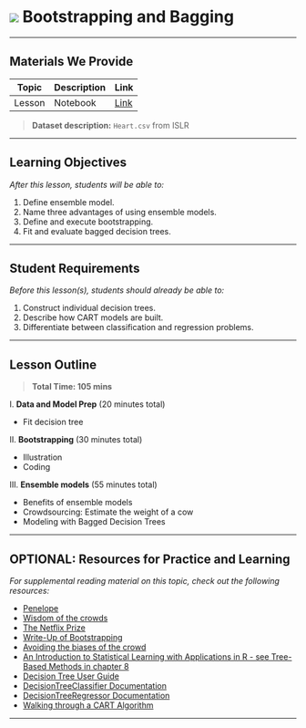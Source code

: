 # ![](https://ga-dash.s3.amazonaws.com/production/assets/logo-9f88ae6c9c3871690e33280fcf557f33.png) Bootstrapping and Bagging

---

## Materials We Provide


| Topic | Description | Link |
| --- | --- | --- |
| Lesson | Notebook | [Link](./starter-code.ipynb)|

> **Dataset description:** `Heart.csv` from ISLR

---

## Learning Objectives

*After this lesson, students will be able to:*
1. Define ensemble model.
2. Name three advantages of using ensemble models.
3. Define and execute bootstrapping.
4. Fit and evaluate bagged decision trees.

---

## Student Requirements

*Before this lesson(s), students should already be able to:*

1. Construct individual decision trees.
2. Describe how CART models are built.
3. Differentiate between classification and regression problems.

---

## Lesson Outline

> **Total Time: 105 mins**

I. **Data and Model Prep** (20 minutes total)
- Fit decision tree

II. **Bootstrapping** (30 minutes total)
- Illustration
- Coding

III. **Ensemble models** (55 minutes total)
- Benefits of ensemble models
- Crowdsourcing: Estimate the weight of a cow
- Modeling with Bagged Decision Trees


---

## OPTIONAL: Resources for Practice and Learning

*For supplemental reading material on this topic, check out the following resources:*
- [Penelope](http://www.npr.org/sections/money/2015/08/07/429720443/17-205-people-guessed-the-weight-of-a-cow-heres-how-they-did)
- [Wisdom of the crowds](https://en.wikipedia.org/wiki/The_Wisdom_of_Crowds)
- [The Netflix Prize](https://en.wikipedia.org/wiki/Netflix_Prize)
- [Write-Up of Bootstrapping](https://www.inferentialthinking.com/chapters/13/2/Bootstrap.html)
- [Avoiding the biases of the crowd](http://chicagoinno.streetwise.co/2017/02/24/how-machines-can-save-us-from-the-mistakes-of-the-crowd/)
- [An Introduction to Statistical Learning with Applications in R - see Tree-Based Methods in chapter 8](http://www-bcf.usc.edu/~gareth/ISL/)
- [Decision Tree User Guide](http://scikit-learn.org/stable/modules/tree.html)
- [DecisionTreeClassifier Documentation](http://scikit-learn.org/stable/modules/generated/sklearn.tree.DecisionTreeClassifier.html#sklearn.tree.DecisionTreeClassifier)
- [DecisionTreeRegressor Documentation](http://scikit-learn.org/stable/modules/generated/sklearn.tree.DecisionTreeRegressor.html#sklearn.tree.DecisionTreeRegressor)
- [Walking through a CART Algorithm](https://www.xoriant.com/blog/product-engineering/decision-trees-machine-learning-algorithm.html)
---
